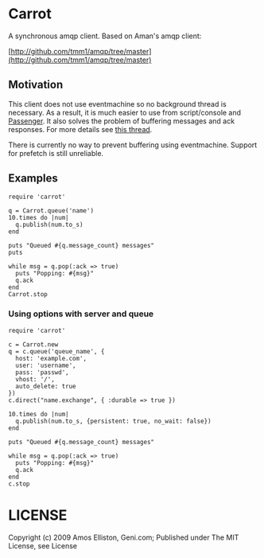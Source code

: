 # Carrot

A synchronous amqp client. Based on Aman's amqp client:

[http://github.com/tmm1/amqp/tree/master](http://github.com/tmm1/amqp/tree/master)

## Motivation

This client does not use eventmachine so no background thread is necessary. As a result, it is much easier to use from script/console and [Passenger](https://www.phusionpassenger.com/). It also solves the problem of buffering messages and ack responses. For more details see [this thread](http://groups.google.com/group/ruby-amqp/browse_thread/thread/fdae324a0ebb1961/fa185fdce1841b68).

There is currently no way to prevent buffering using eventmachine. Support for prefetch is still unreliable.

## Examples
    
    require 'carrot'

    q = Carrot.queue('name')
    10.times do |num|
      q.publish(num.to_s)
    end
    
    puts "Queued #{q.message_count} messages"
    puts
    
    while msg = q.pop(:ack => true)
      puts "Popping: #{msg}"
      q.ack
    end
    Carrot.stop
    

### Using options with server and queue

    require 'carrot'

    c = Carrot.new
    q = c.queue('queue_name', {
      host: 'example.com',
      user: 'username',
      pass: 'passwd',
      vhost: '/',
      auto_delete: true
    })
    c.direct("name.exchange", { :durable => true })

    10.times do |num|
      q.publish(num.to_s, {persistent: true, no_wait: false})
    end

    puts "Queued #{q.message_count} messages"
    
    while msg = q.pop(:ack => true)
      puts "Popping: #{msg}"
      q.ack
    end
    c.stop

# LICENSE

Copyright (c) 2009 Amos Elliston, Geni.com; Published under The MIT License, see License
